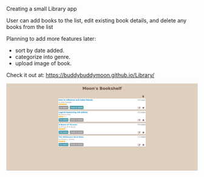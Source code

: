 Creating a small Library app

User can add books to the list, edit existing book details, and delete any books from the list 


Planning to add more features later:
- sort by date added.
- categorize into genre.
- upload image of book.

Check it out at: https://buddybuddymoon.github.io/Library/

![What is this](screenshot.png?raw=true "Screenshot")